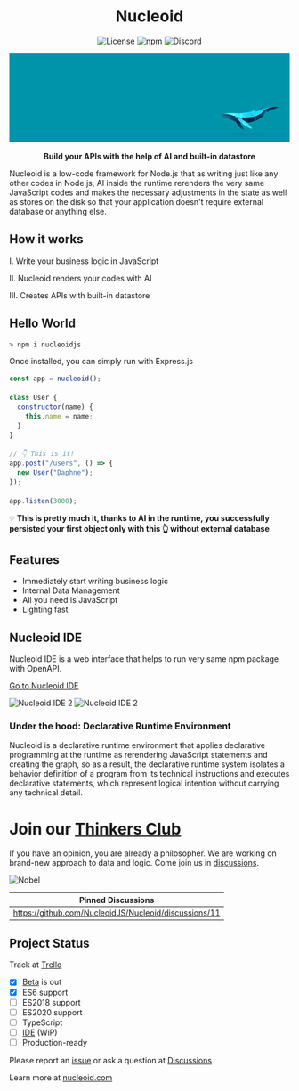 <h1 align="center">Nucleoid</h1>

<p align="center">
  <img src="https://img.shields.io/badge/Apache-2.0-yellow?style=for-the-badge&logo=apache" alt="License" />
  <img src="https://img.shields.io/badge/NPM-red?style=for-the-badge&logo=npm" alt="npm" />
  <img src="https://img.shields.io/badge/Discord-lightgrey?style=for-the-badge&logo=discord" alt="Discord" />
</p>

![Banner](.github/media/banner.png)

<p align="center">
  <strong>Build your APIs with the help of AI and built-in datastore</strong>
</p>

Nucleoid is a low-code framework for Node.js that as writing just like any other codes in Node.js, AI inside the runtime rerenders the very same JavaScript codes and makes the necessary adjustments in the state as well as stores on the disk so that your application doesn't require external database or anything else.

## How it works

I. Write your business logic in JavaScript

II. Nucleoid renders your codes with AI

III. Creates APIs with built-in datastore

## Hello World

```shell
> npm i nucleoidjs
```

Once installed, you can simply run with Express.js

```javascript
const app = nucleoid();

class User {
  constructor(name) {
    this.name = name;
  }
}

// 👇 This is it!
app.post("/users", () => {
  new User("Daphne");
});

app.listen(3000);
```

:bulb: **This is pretty much it, thanks to AI in the runtime, you successfully persisted your first object only with this :point_up_2: without external database**

## Features

- Immediately start writing business logic
- Internal Data Management
- All you need is JavaScript
- Lighting fast

## Nucleoid IDE

Nucleoid IDE is a web interface that helps to run very same npm package with OpenAPI.

[Go to Nucleoid IDE](https://nucleoid.com/ide/)

![Nucleoid IDE 2](https://cdn.nucleoid.com/media/ide-1.png)
![Nucleoid IDE 2](https://cdn.nucleoid.com/media/ide-2.png)

### Under the hood: Declarative Runtime Environment

Nucleoid is a declarative runtime environment that applies declarative programming at the runtime as rerendering JavaScript statements and creating the graph, so as a result, the declarative runtime system isolates a behavior definition of a program from its technical instructions and executes declarative statements, which represent logical intention without carrying any technical detail.

# Join our [Thinkers Club](https://github.com/NucleoidJS/Nucleoid/discussions/categories/thinkers-club)

If you have an opinion, you are already a philosopher. We are working on brand-new approach to data and logic. Come join us in [discussions](https://github.com/NucleoidJS/Nucleoid/discussions/categories/thinkers-club).

![Nobel](https://cdn.nucleoid.com/media/nobel.png)

| Pinned Discussions                                    |
| ----------------------------------------------------- |
| https://github.com/NucleoidJS/Nucleoid/discussions/11 |

## Project Status

Track at [Trello](https://trello.com/b/TZ73H1Fk/nucleoid)

- [x] [Beta](https://www.npmjs.com/package/nucleoidjs) is out
- [x] ES6 support
- [ ] ES2018 support
- [ ] ES2020 support
- [ ] TypeScript
- [ ] [IDE](https://github.com/NucleoidJS/IDE) (WiP)
- [ ] Production-ready

Please report an [issue](https://github.com/NucleoidJS/Nucleoid/issues) or ask a question at [Discussions](https://github.com/NucleoidJS/Nucleoid/discussions)

Learn more at [nucleoid.com](https://nucleoid.com)
